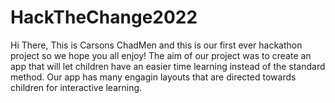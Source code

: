 # HackTheChange2022

Hi There, This is Carsons ChadMen and this is our first ever hackathon project so we hope you all enjoy!
The aim of our project was to create an app that will let children have an easier time learning instead of the standard method. 
Our app has many engagin layouts that are directed towards children for interactive learning. 
